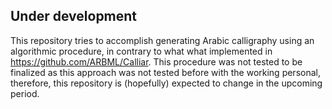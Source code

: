 ## Under development

This repository tries to accomplish generating Arabic calligraphy using an algorithmic procedure, in contrary to what what implemented in https://github.com/ARBML/Calliar. This procedure was not tested to be finalized as this approach was not tested before with the working personal, therefore, this repository is (hopefully) expected to change in the upcoming period.